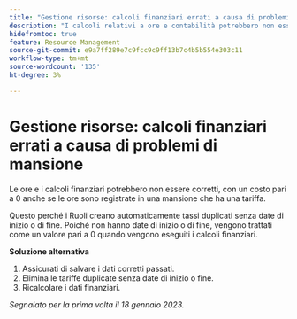 ```yaml
---
title: "Gestione risorse: calcoli finanziari errati a causa di problemi di mansione"
description: "I calcoli relativi a ore e contabilità potrebbero non essere corretti e mostrare un costo pari a 0 anche se le ore sono registrate in una mansione che ha una tariffa."
hidefromtoc: true
feature: Resource Management
source-git-commit: e9a7ff289e7c9fcc9c9ff13b7c4b5b554e303c11
workflow-type: tm+mt
source-wordcount: '135'
ht-degree: 3%

---
```



# Gestione risorse: calcoli finanziari errati a causa di problemi di mansione

Le ore e i calcoli finanziari potrebbero non essere corretti, con un costo pari a 0 anche se le ore sono registrate in una mansione che ha una tariffa.

Questo perché i Ruoli creano automaticamente tassi duplicati senza date di inizio o di fine. Poiché non hanno date di inizio o di fine, vengono trattati come un valore pari a 0 quando vengono eseguiti i calcoli finanziari.

**Soluzione alternativa**

1. Assicurati di salvare i dati corretti passati.
1. Elimina le tariffe duplicate senza date di inizio o fine.
1. Ricalcolare i dati finanziari.

_Segnalato per la prima volta il 18 gennaio 2023._
